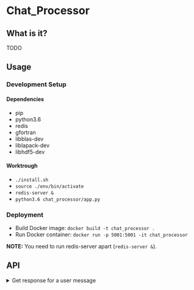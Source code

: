 # Chat_Processor

## What is it?

TODO

## Usage

### Development Setup

#### Dependencies

- pip
- python3.6
- redis
- gfortran
- libblas-dev
- liblapack-dev
- libhdf5-dev

#### Worktrough

- `./install.sh`
- `source ./env/bin/activate`
- `redis-server &`
- `python3.6 chat_processor/app.py`

### Deployment

- Build Docker image: `docker build -t chat_processor .`
- Run Docker container: `docker run -p 5001:5001 -it chat_processor`

**NOTE:** You need to run redis-server apart (`redis-server &`).

## API

<details>
<summary>Get response for a user message</summary>

```http
POST /getResponse
```

| Parameter | Type | Description |
| :--- | :--- | :--- |
| `idChat` | `string` | **Required**. Chat id. |
| `idUser` | `string` | **Required**. User id. |
| `msg` | `string` | **Required**. User message. |
| `name` | `string` | **Required**. User name. |
| `location` | `object` `None or { "lat": real number, "lon": real number}` | **Optional**. User location. |

Example:
```
{
    "idChat":"111",
    "idUser":"111",
    "msg":"Quero ver um filme.",
    "name":"António Maria",
    "location": None
}
```

Example sending location:
```
{
    "idChat":"111",
    "idUser":"111",
    "msg":"Quero ver um filme.",
    "name":"António Maria",
    "location": {
        "lat": 32.543042,
        "lon": -10.424717
    }
}
```

Returns a message (`string`) to send to user.

------
</details>
